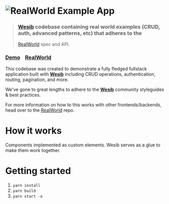 # ![RealWorld Example App](logo.png)

> ### [Wesib] codebase containing real world examples (CRUD, auth, advanced patterns, etc) that adheres to the
> [RealWorld] spec and API.

[Wesib]: https://github.com/wesib/wesib
[RealWorld]: https://github.com/gothinkster/realworld


### [Demo]&nbsp;&nbsp;&nbsp;&nbsp;[RealWorld]

This codebase was created to demonstrate a fully fledged fullstack application built with **[Wesib]** including 
CRUD operations, authentication, routing, pagination, and more.

We've gone to great lengths to adhere to the **[Wesib]** community styleguides & best practices.

For more information on how to this works with other frontends/backends, head over to the [RealWorld] repo.

[Demo]: https://wesib.github.io/realworld-app


# How it works

Components implemented as custom elements. Wesib serves as a glue to make them work together.


# Getting started

1. `yarn install`
2. `yarn build`
3. `yarn start -o`
